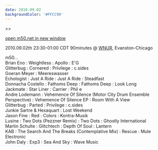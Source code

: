 ```yaml
---
date: 2010.09.02
backgroundColor: '#FFCC99'
---
```


\>>

[open m50.net in new window  
](http://m50.net/)  

2010.09.02th 23:30-01:00 CDT 90minutes @ [WNUR](http://www.wnur.org/), Evanston-Chicago  

m50...  
Brian Eno : Weightless : Apollo : E'G  
Glitterbug : Cornered : Privilege : c.sides  
Goeran Meyer : Meereswasser  
Echologist : Just A Ride : Just A Ride : Steadfast  
Donnacha Costello : Fathoms Deep : Fathoms Deep : Look Long  
Jackmate : Star Liner : Carrier : Phil e  
Andre Lodemann : Vehemence Of Silence (Motor City Drum Ensemble Perspective) : Vehemence Of Silence EP : Room With A View  
Glitterbug : Parted : Privilege : c.sides  
Junkie Sartre & Hexaquart : Lost Weekend  
Jason Fine : Red : Colors : Kontra-Musik  
Lusine : Two Dots (Pezzner Remix) : Two Dots : Ghostly International  
Martin Schulte : Glitchtech : Depth Of Soul : Lantern  
KAB : The Search And The Breaks (Contemplative Mix) : Rescue : Mule Electronic  
John Daly : Exp3 : Sea And Sky : Wave Music